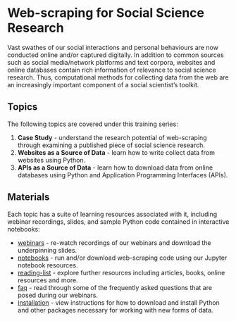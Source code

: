 # Web-scraping for Social Science Research

Vast swathes of our social interactions and personal behaviours are now conducted online and/or captured digitally. In addition to common sources such as social media/network platforms and text corpora, websites and online databases contain rich information of relevance to social science research. Thus, computational methods for collecting data from the web are an increasingly important component of a social scientist’s toolkit.

## Topics

The following topics are covered under this training series:
1. **Case Study** - understand the research potential of web-scraping through examining a published piece of social science research. 
2. **Websites as a Source of Data** - learn how to write collect data from websites using Python.  
3. **APIs as a Source of Data** - learn how to download data from online databases using Python and Application Programming Interfaces (APIs).

## Materials

Each topic has a suite of learning resources associated with it, including webinar recordings, slides, and sample Python code contained in interactive notebooks:
* [webinars]() - re-watch recordings of our webinars and download the underpinning slides.
* [notebooks]() - run and/or download web-scraping code using our Jupyter notebook resources.
* [reading-list]() - explore further resources including articles, books, online resources and more.
* [faq]() - read through some of the frequently asked questions that are posed during our webinars.
* [installation]() - view instructions for how to download and install Python and other packages necessary for working with new forms of data.
